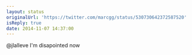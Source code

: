 ```yaml
---
layout: status
originalUrl: 'https://twitter.com/marcgg/status/530730642372587520'
isReply: true
date: 2014-11-07 14:37:00
---
```


@jlalleve I'm disapointed now
